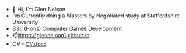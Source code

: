 - 👋 Hi, I’m Glen Nelson
- I’m Currently doing a Masters by Negotiated study at Staffordshire University 
- BSc (Hons) Computer Games Development
- 📫https://glennelson1.github.io
- CV - [CV.docx](https://github.com/user-attachments/files/15672293/CV.docx)

<!---
glennelson1/glennelson1 is a ✨ special ✨ repository because its `README.md` (this file) appears on your GitHub profile.
You can click the Preview link to take a look at your changes.
--->
